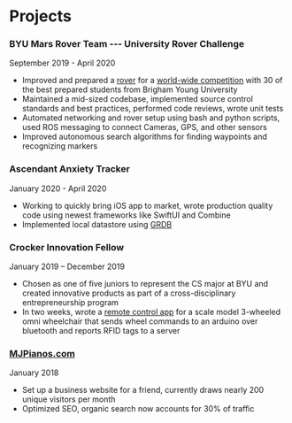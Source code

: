 # Projects
### BYU Mars Rover Team --- University Rover Challenge
September 2019 - April 2020

* Improved and prepared a [rover](https://www.youtube.com/watch?v=BoTr3ki3cUQ) for a [world-wide competition](http://urc.marssociety.org/home) with 30 of the best prepared students from Brigham Young University 
* Maintained a mid-sized codebase, implemented source control standards and best practices, performed code reviews, wrote unit tests
* Automated networking and rover setup using bash and python scripts, used ROS messaging to connect Cameras, GPS, and other sensors
* Improved autonomous search algorithms for finding waypoints and recognizing markers

### Ascendant Anxiety Tracker
January 2020 - April 2020

* Working to quickly bring iOS app to market, wrote production quality code using newest frameworks like SwiftUI and Combine
* Implemented local datastore using [GRDB](https://github.com/groue/GRDB.swift)

### Crocker Innovation Fellow
January 2019 – December 2019

* Chosen as one of five juniors to represent the CS major at BYU and created innovative products as part of a cross-disciplinary entrepreneurship program
* In two weeks, wrote a [remote control app](https://github.com/kaden-weber/wheelchair-remote) for a scale model 3-wheeled omni wheelchair that sends wheel commands to an arduino over bluetooth and reports RFID tags to a server
<!-- 
### Semester Project - Software Design and Testing
September 2018 – December 2018 

* Took charge of 5 member team and collaborated to create Java API and Android client for a multiplayer online recreation of *Ticket to Ride* -->

### [MJPianos.com](https://mjpianos.com/)
January 2018

* Set up a business website for a friend, currently draws nearly 200 unique visitors per month
* Optimized SEO, organic search now accounts for 30% of traffic
